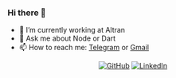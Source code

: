 ### Hi there 👋

- 🔭 I’m currently working at Altran
- 💬 Ask me about Node or Dart
- 📫 How to reach me: [Telegram](https://t.me/RogerioSobrinho) or [Gmail](mailto:rogerioa.sobrinho@gmail.com?subject=[GitHub])

<p align="center">
	<a href="https://github.com/RogerioSobrinho"><img src="https://img.shields.io/github/followers/RogerioSobrinho.svg?label=GitHub&style=social" alt="GitHub"></a>
	<a href="https://www.linkedin.com/in/rogerio-sobrinho"><img src="https://img.shields.io/badge/LinkedIn--_.svg?style=social&logo=linkedin" alt="LinkedIn"></a>
</p>

<!--no
**RogerioSobrinho/RogerioSobrinho** is a ✨ _special_ ✨ repository because its `README.md` (this file) appears on your GitHub profile.

Here are some ideas to get you started:

- 🔭 I’m currently working on ...
- 🌱 I’m currently learning ...
- 👯 I’m looking to collaborate on ...
- 🤔 I’m looking for help with ...
- 💬 Ask me about ...
- 📫 How to reach me: ...
- 😄 Pronouns: ...
- ⚡ Fun fact: ...
-->
